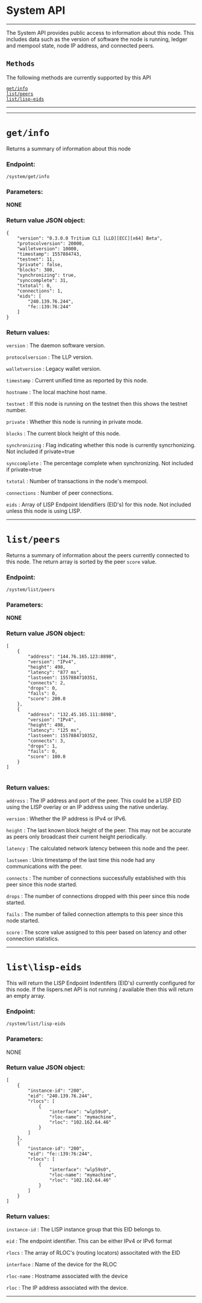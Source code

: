 # System API
-----------------------------------

The System API provides public access to information about this node.  This includes data such as the version of software the node is running, ledger and mempool state, node IP address, and connected peers.


## `Methods`

The following methods are currently supported by this API

[`get/info`](#getinfo)   
[`list/peers`](#listpeers)   
[`list/lisp-eids`](#listlisp-eids)   

-----------------------------------
***

# `get/info`

Returns a summary of information about this node


### Endpoint:

`/system/get/info`


### Parameters:

**NONE**


### Return value JSON object:
```
{
    "version": "0.3.0.0 Tritium CLI [LLD][ECC][x64] Beta",
    "protocolversion": 20000,
    "walletversion": 10000,
    "timestamp": 1557884743,
    "testnet": 11,
    "private": false,
    "blocks": 380,
    "synchronizing": true,
    "synccomplete": 31,
    "txtotal": 0,
    "connections": 1,
    "eids": [
        "240.139.76.244",
        "fe::139:76:244"
    ]
}

```

### Return values:

`version` : The daemon software version.

`protocolversion` : The LLP version.

`walletversion` : Legacy wallet version.

`timestamp` : Current unified time as reported by this node.

`hostname` : The local machine host name.

`testnet` : If this node is running on the testnet then this shows the testnet number.

`private` : Whether this node is running in private mode.

`blocks` : The current block height of this node.

`synchronizing` : Flag indicating whether this node is currently syncrhonizing.  Not included if private=true

`synccomplete` : The percentage complete when synchronizing. Not included if private=true

`txtotal` : Number of transactions in the node's mempool.

`connections` : Number of peer connections.

`eids` : Array of LISP Endpoint Idendifiers (EID's) for this node.  Not included unless this node is using LISP.


***

# `list/peers`

Returns a summary of information about the peers currently connected to this node.  The return array is sorted by the peer `score` value.


### Endpoint:

`/system/list/peers`


### Parameters:

**NONE**


### Return value JSON object:
```
[
    {
        "address": "144.76.165.123:8898",
        "version": "IPv4",
        "height": 498,
        "latency": "877 ms",
        "lastseen": 1557884710351,
        "connects": 2,
        "drops": 0,
        "fails": 0,
        "score": 200.0
    },
    {
        "address": "132.45.165.111:8898",
        "version": "IPv4",
        "height": 498,
        "latency": "125 ms",
        "lastseen": 1557884710352,
        "connects": 3,
        "drops": 1,
        "fails": 0,
        "score": 100.0
    }
]


```

### Return values:

`address` : The IP address and port of the peer.  This could be a LISP EID using the LISP overlay or an IP address using the native underlay.

`version` : Whether the IP address is IPv4 or IPv6.

`height` : The last known block height of the peer.  This may not be accurate as peers only broadcast their current height periodically.

`latency` : The calculated network latency between this node and the peer.

`lastseen` : Unix timestamp of the last time this node had any communications with the peer.

`connects` : The number of connections successfully established with this peer since this node started.

`drops` : The number of connections dropped with this peer since this node started.

`fails` : The number of failed connection attempts to this peer since this node started.

`score` : The score value assigned to this peer based on latency and other connection statistics.


***

# `list\lisp-eids`

This will return the LISP Endpoint Indentifers (EID's) currently configured for this node.  If the lispers.net API is not running / available then this will return an empty array.


### Endpoint:

`/system/list/lisp-eids`


### Parameters:

NONE

### Return value JSON object:
```
[
    {
        "instance-id": "200",
        "eid": "240.139.76.244",
        "rlocs": [
            {
                "interface": "wlp59s0",
                "rloc-name": "mymachine",
                "rloc": "102.162.64.46"
            }
        ]
    },
    {
        "instance-id": "200",
        "eid": "fe::139:76:244",
        "rlocs": [
            {
                "interface": "wlp59s0",
                "rloc-name": "mymachine",
                "rloc": "102.162.64.46"
            }
        ]
    }
]

```

### Return values:

`instance-id` : The LISP instance group that this EID belongs to.  

`eid` : The endpoint identifier.  This can be either IPv4 or IPv6 format

`rlocs` : The array of RLOC's (routing locators) associtated with the EID

`interface` : Name of the device for the RLOC

`rloc-name` : Hostname associated with the device

`rloc` : The IP address associated with the device. 


***
